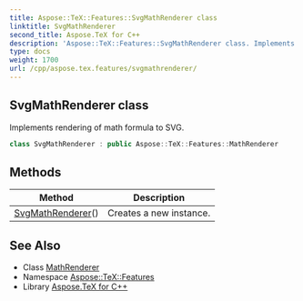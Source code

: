 ```yaml
---
title: Aspose::TeX::Features::SvgMathRenderer class
linktitle: SvgMathRenderer
second_title: Aspose.TeX for C++
description: 'Aspose::TeX::Features::SvgMathRenderer class. Implements rendering of math formula to SVG in C++.'
type: docs
weight: 1700
url: /cpp/aspose.tex.features/svgmathrenderer/
---
```

## SvgMathRenderer class


Implements rendering of math formula to SVG.

```cpp
class SvgMathRenderer : public Aspose::TeX::Features::MathRenderer
```

## Methods

| Method | Description |
| --- | --- |
| [SvgMathRenderer](./svgmathrenderer/)() | Creates a new instance. |
## See Also

* Class [MathRenderer](../mathrenderer/)
* Namespace [Aspose::TeX::Features](../)
* Library [Aspose.TeX for C++](../../)
